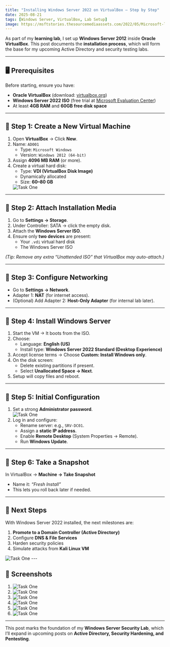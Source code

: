```yaml
---
title: "Installing Windows Server 2022 on VirtualBox – Step by Step"
date: 2025-08-21
tags: [Windows Server, VirtualBox, Lab Setup]
image: https://msftstories.thesourcemediaassets.com/2022/05/Microsoft-logo_rgb_c-wht-1536x688.png
---
```


As part of my **learning lab**, I set up **Windows Server 2012** inside **Oracle VirtualBox**. This post documents the **installation process**, which will form the base for my upcoming Active Directory and security testing labs.

---

## 🖥️ Prerequisites
Before starting, ensure you have:
- **Oracle VirtualBox** (download: [virtualbox.org](https://www.virtualbox.org/))  
- **Windows Server 2022 ISO** (free trial at [Microsoft Evaluation Center](https://www.microsoft.com/en-us/evalcenter/))  
- At least **4GB RAM** and **60GB free disk space**  

---

## 🔹 Step 1: Create a New Virtual Machine
1. Open **VirtualBox** → Click **New**.  
2. Name: `AD001`  
   - Type: `Microsoft Windows`  
   - Version: `Windows 2012 (64-bit)`  
3. Assign **4096 MB RAM** (or more).  
4. Create a virtual hard disk:  
   - Type: **VDI (VirtualBox Disk Image)**  
   - Dynamically allocated  
   - Size: **60–80 GB**  
    <img src="/assets/img/THM/Windows/AD/AD1.png" alt="Task One" style="max-width:100%; height:auto;">
---

## 🔹 Step 2: Attach Installation Media
1. Go to **Settings → Storage**.  
2. Under Controller: SATA → click the empty disk.  
3. Attach the **Windows Server ISO**.  
4. Ensure only **two devices** are present:  
   - Your `.vdi` virtual hard disk  
   - The Windows Server ISO  

*(Tip: Remove any extra “Unattended ISO” that VirtualBox may auto-attach.)*

---

## 🔹 Step 3: Configure Networking
- Go to **Settings → Network**.  
- Adapter 1: **NAT** (for internet access).  
- (Optional) Add Adapter 2: **Host-Only Adapter** (for internal lab later).  

---

## 🔹 Step 4: Install Windows Server
1. Start the VM → It boots from the ISO.  
2. Choose:  
   - Language: **English (US)**  
   - Install type: **Windows Server 2022 Standard (Desktop Experience)**  
3. Accept license terms → Choose **Custom: Install Windows only**.  
4. On the disk screen:  
   - Delete existing partitions if present.  
   - Select **Unallocated Space → Next**.  
5. Setup will copy files and reboot.  

---

## 🔹 Step 5: Initial Configuration
1. Set a strong **Administrator password**.  
   <img src="/assets/img/THM/Windows/AD/AD6.png" alt="Task One" style="max-width:100%; height:auto;">
2. Log in and configure:  
   - Rename server: e.g., `SRV-DC01`.  
   - Assign a **static IP address**.  
   - Enable **Remote Desktop** (System Properties → Remote).  
   - Run **Windows Update**.  

---

## 🔹 Step 6: Take a Snapshot
In VirtualBox → **Machine → Take Snapshot**  
- Name it: *“Fresh Install”*  
- This lets you roll back later if needed.  

---

## 🎯 Next Steps
With Windows Server 2022 installed, the next milestones are:
1. **Promote to a Domain Controller (Active Directory)**  
2. Configure **DNS & File Services**  
3. Harden security policies  
4. Simulate attacks from **Kali Linux VM**  
<img src="/assets/img/THM/Windows/AD/AD8.png" alt="Task One" style="max-width:100%; height:auto;">
---

## 📸 Screenshots
1. <img src="/assets/img/THM/Windows/AD/AD2.png" alt="Task One" style="max-width:100%; height:auto;">
2. <img src="/assets/img/THM/Windows/AD/AD3.png" alt="Task One" style="max-width:100%; height:auto;">
3. <img src="/assets/img/THM/Windows/AD/AD4.png" alt="Task One" style="max-width:100%; height:auto;">
4. <img src="/assets/img/THM/Windows/AD/AD5.png" alt="Task One" style="max-width:100%; height:auto;">
5. <img src="/assets/img/THM/Windows/AD/AD6.png" alt="Task One" style="max-width:100%; height:auto;">
6. <img src="/assets/img/THM/Windows/AD/AD7.png" alt="Task One" style="max-width:100%; height:auto;">
---

This post marks the foundation of my **Windows Server Security Lab**, which I’ll expand in upcoming posts on **Active Directory, Security Hardening, and Pentesting**.
